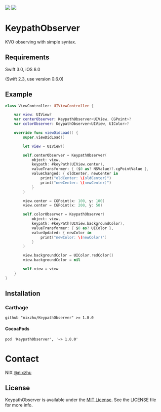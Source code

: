 <p>
<a href="http://cocoadocs.org/docsets/KeypathObserver"><img src="https://img.shields.io/cocoapods/v/KeypathObserver.svg?style=flat"></a>
<a href="https://github.com/Carthage/Carthage/"><img src="https://img.shields.io/badge/Carthage-compatible-4BC51D.svg?style=flat"></a>
</p>

# KeypathObserver

KVO observing with simple syntax.

## Requirements

Swift 3.0, iOS 8.0

(Swift 2.3, use version 0.6.0)

## Example

``` swift
class ViewController: UIViewController {

    var view: UIView?
    var centerObserver: KeypathObserver<UIView, CGPoint>?
    var colorObserver: KeypathObserver<UIView, UIColor>?

    override func viewDidLoad() {
        super.viewDidLoad()

        let view = UIView()

        self.centerObserver = KeypathObserver(
            object: view,
            keypath: #keyPath(UIView.center),
            valueTransformer: { ($0 as? NSValue)?.cgPointValue },
            valueChanged: { oldCenter, newCenter in
                print("oldCenter: \(oldCenter)")
                print("newCenter: \(newCenter)")
            }
        )

        view.center = CGPoint(x: 100, y: 100)
        view.center = CGPoint(x: 200, y: 50)

        self.colorObserver = KeypathObserver(
            object: view,
            keypath: #keyPath(UIView.backgroundColor),
            valueTransformer: { $0 as? UIColor },
            valueUpdated: { newColor in
                print("newColor: \(newColor)")
            }
        )

        view.backgroundColor = UIColor.redColor()
        view.backgroundColor = nil

        self.view = view
    }
}
```

## Installation

### Carthage

```ogdl
github "nixzhu/KeypathObserver" >= 1.0.0
```

#### CocoaPods

``` ogdl
pod 'KeypathObserver', '~> 1.0.0'
```

# Contact

NIX [@nixzhu](https://twitter.com/nixzhu)

## License

KeypathObserver is available under the [MIT License][mitLink]. See the LICENSE file for more info.

[mitLink]:http://opensource.org/licenses/MIT
